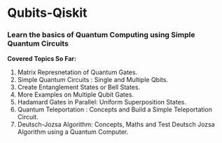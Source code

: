 # Qubits-Qiskit
### Learn the basics of Quantum Computing using Simple Quantum Circuits 

**Covered Topics So Far:**

1. Matrix Represnetation of Quantum Gates. 
2. Simple Quantum Circuits : Single and Multiple Qbits. 
3. Create Entanglement States or Bell States. 
4. More Examples on Multiple Qubit Gates.
5. Hadamard Gates in Parallel: Uniform Superposition States. 
6. Quantum Teleportation : Concepts and Build a Simple Teleportation Circuit.  
7. Deutsch-Jozsa Algorithm: Concepts, Maths and Test Deutsch Jozsa Algorithm using a Quantum Computer. 


